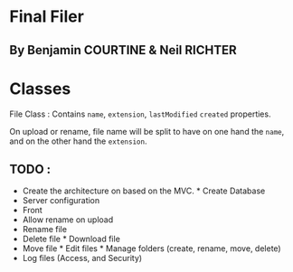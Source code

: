 # Final Filer

## By Benjamin COURTINE & Neil RICHTER

Classes 
=======

File Class : 
Contains `name`, `extension`, `lastModified` `created` properties.

On upload or rename, file name will be split to have on one hand the `name`, and on the other hand the `extension`.

## TODO : 

* Create the architecture on based on the MVC.
* Create Database
* Server configuration
* Front
* Allow rename on upload
* Rename file
* Delete file
* Download file
* Move file
* Edit files
* Manage folders (create, rename, move, delete)
* Log files (Access, and Security)
